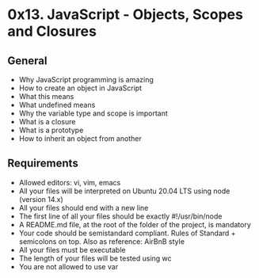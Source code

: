 # 0x13. JavaScript - Objects, Scopes and Closures

## General

*    Why JavaScript programming is amazing
*    How to create an object in JavaScript
*    What this means
*    What undefined means
*    Why the variable type and scope is important
*    What is a closure
*    What is a prototype
*    How to inherit an object from another

## Requirements

*    Allowed editors: vi, vim, emacs
*    All your files will be interpreted on Ubuntu 20.04 LTS using node (version 14.x)
*    All your files should end with a new line
*    The first line of all your files should be exactly #!/usr/bin/node
*    A README.md file, at the root of the folder of the project, is mandatory
*    Your code should be semistandard compliant. Rules of Standard + semicolons on top. Also as reference: AirBnB style
*    All your files must be executable
*    The length of your files will be tested using wc
*    You are not allowed to use var

